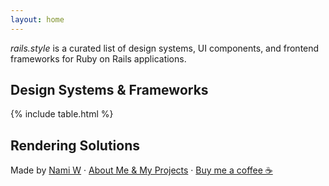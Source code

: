 ```yaml
---
layout: home
---
```


<style>
  {% include assets/main.css %}
</style>

_rails.style_ is a curated list of design systems, UI components, and frontend frameworks for Ruby on Rails applications.

<!-- TODO desc -->

## Design Systems & Frameworks

<!-- TODO component libraries -->

<!-- view component -->
<!-- phlex -->
<!-- cells -->
<!-- draper -->

{% include table.html %}

## Rendering Solutions

<footer>

Made by [Nami W](https://nami.land) · [About Me & My Projects](https://nami.land/about) · [Buy me a coffee ☕️](https://buymeacoffee.com/namiw)

</footer>

<script defer src="/assets/main.js"></script>
<script defer src="https://cdn.jsdelivr.net/npm/alpinejs@3.x.x/dist/cdn.min.js"></script>

<script src="https://giscus.app/client.js"
        data-repo="namiwang/fiber-note"
        data-repo-id="MDEwOlJlcG9zaXRvcnkyNzE3OTkyNzk="
        data-mapping="number"
        data-term="340"
        data-reactions-enabled="1"
        data-emit-metadata="0"
        data-input-position="top"
        data-theme="preferred_color_scheme"
        data-lang="en"
        data-loading="lazy"
        crossorigin="anonymous"
        async>
</script>
